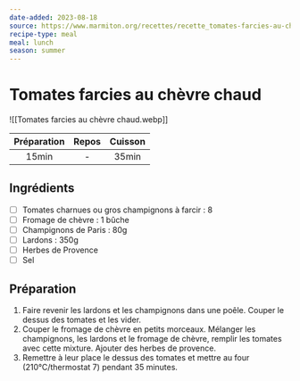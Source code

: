 ```yaml
---
date-added: 2023-08-18
source: https://www.marmiton.org/recettes/recette_tomates-farcies-au-chevre-chaud_23616.aspx
recipe-type: meal
meal: lunch
season: summer
---
```


# Tomates farcies au chèvre chaud

![[Tomates farcies au chèvre chaud.webp]]

| Préparation | Repos | Cuisson |
|:-----------:|:-----:|:-------:|
|    15min    |   -   |  35min  |

## Ingrédients

- [ ] Tomates charnues ou gros champignons à farcir : 8
- [ ] Fromage de chèvre : 1 bûche
- [ ] Champignons de Paris : 80g
- [ ] Lardons : 350g
- [ ] Herbes de Provence
- [ ] Sel

## Préparation

1. Faire revenir les lardons et les champignons dans une poêle. Couper le dessus des tomates et les vider.
2. Couper le fromage de chèvre en petits morceaux. Mélanger les champignons, les lardons et le fromage de chèvre, remplir les tomates avec cette mixture. Ajouter des herbes de provence.
3. Remettre à leur place le dessus des tomates et mettre au four (210°C/thermostat 7) pendant 35 minutes.

